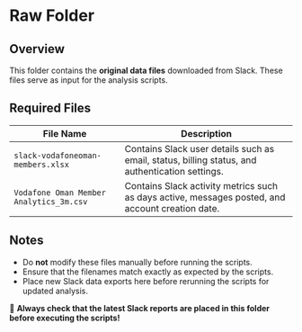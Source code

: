 # Raw Folder

## Overview
This folder contains the **original data files** downloaded from Slack. These files serve as input for the analysis scripts.

## Required Files
| File Name | Description |
|-----------|-------------|
| `slack-vodafoneoman-members.xlsx` | Contains Slack user details such as email, status, billing status, and authentication settings. |
| `Vodafone Oman Member Analytics_3m.csv` | Contains Slack activity metrics such as days active, messages posted, and account creation date. |

## Notes
- Do **not** modify these files manually before running the scripts.
- Ensure that the filenames match exactly as expected by the scripts.
- Place new Slack data exports here before rerunning the scripts for updated analysis.

🔹 **Always check that the latest Slack reports are placed in this folder before executing the scripts!**

